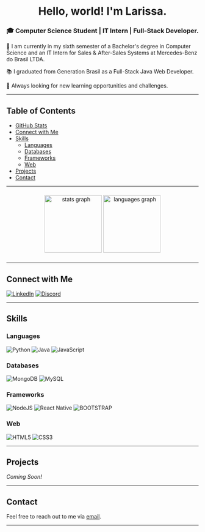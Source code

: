 <h1 align="center">Hello, world! I'm Larissa.</h1> 
<h3 align="center">🎓 Computer Science Student | IT Intern | Full-Stack Developer.</h3>

🌟 I am currently in my sixth semester of a Bachelor's degree in Computer Science and an IT Intern for Sales & After-Sales Systems at Mercedes-Benz do Brasil LTDA.

📚 I graduated from Generation Brasil as a Full-Stack Java Web Developer.

👀 Always looking for new learning opportunities and challenges.

---

## Table of Contents
- [GitHub Stats](#github-stats)
- [Connect with Me](#connect-with-me)
- [Skills](#skills)
  - [Languages](#languages)
  - [Databases](#databases)
  - [Frameworks](#frameworks)
  - [Web](#web)
- [Projects](#projects)
- [Contact](#contact)

---

###

<div align="center">
  <img src="https://github-readme-stats.vercel.app/api?username=larissacpavan&hide_title=false&hide_rank=false&show_icons=true&include_all_commits=true&count_private=true&disable_animations=false&theme=dracula&locale=en&hide_border=false" height="150" alt="stats graph"  />
  <img src="https://github-readme-stats.vercel.app/api/top-langs?username=larissacpavan&locale=en&hide_title=false&layout=compact&card_width=320&langs_count=5&theme=dracula&hide_border=false" height="150" alt="languages graph"  />
</div>

###

---

## Connect with Me

[![LinkedIn](https://img.shields.io/badge/LinkedIn-000?style=for-the-badge&logo=linkedin&logoColor=0E76A8)](https://www.linkedin.com/in/larissacpavan/)
[![Discord](https://img.shields.io/badge/Discord-000?style=for-the-badge&logo=discord)](https://www.discord.com/in/lacpavan/)

---

## Skills

### Languages

![Python](https://img.shields.io/badge/Python-000?style=for-the-badge&logo=python)
![Java](https://img.shields.io/badge/Java-000?style=for-the-badge&logo=java)
![JavaScript](https://img.shields.io/badge/JavaScript-000?style=for-the-badge&logo=javascript)


### Databases

![MongoDB](https://img.shields.io/badge/MongoDb-000?style=for-the-badge&logo=MongoDb)
![MySQL](https://img.shields.io/badge/MySql-000?style=for-the-badge&logo=MySql)

### Frameworks

![NodeJS](https://img.shields.io/badge/nodeJS-000?style=for-the-badge&logo=node.js)
![React Native](https://img.shields.io/badge/React_Native-000?style=for-the-badge&logo=react)
![BOOTSTRAP](https://img.shields.io/badge/BOOTSTRAP-000?style=for-the-badge&logo=bootstrap&logoColor=264CE4)

### Web

![HTML5](https://img.shields.io/badge/HTML5-000?style=for-the-badge&logo=html5)
![CSS3](https://img.shields.io/badge/CSS3-000?style=for-the-badge&logo=css3&logoColor=264CE4)

---

## Projects

*Coming Soon!*

---


## Contact

Feel free to reach out to me via [email](mailto:larispavan@hotmail.com).

---
